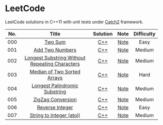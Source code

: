 # LeetCode

LeetCode solutions in C++11 with unit tests under [Catch2](https://github.com/catchorg/Catch2) framework.

| No.  |                            Title                             |                           Solution                           |                             Note                             | Difficulty |
| :--: | :----------------------------------------------------------: | :----------------------------------------------------------: | :----------------------------------------------------------: | :--------: |
| 000  |      [Two Sum](https://leetcode.com/problems/two-sum/)       |        [C++](./Problems/000.%20Two%20Sum/solution.h)         |        [Note](./Problems/000.%20Two%20Sum/README.md)         |    Easy    |
| 001  | [Add Two Numbers](https://leetcode.com/problems/add-two-numbers/) |   [C++](./Problems/001.%20Add%20Two%20Numbers/solution.h)    |   [Note](./Problems/001.%20Add%20Two%20Numbers/README.md)    |   Medium   |
| 002  | [Longest Substring Without Repeating Characters](https://leetcode.com/problems/longest-substring-without-repeating-characters/) | [C++](./Problems/002.%20Longest%20Substring%20Without%20Repeating%20Characters/solution.h) | [Note](./Problems/002.%20Longest%20Substring%20Without%20Repeating%20Characters/README.md) |   Medium   |
| 003  | [Median of Two Sorted Arrays](https://leetcode.com/problems/median-of-two-sorted-arrays/) | [C++](./Problems/003.%20Median%20of%20Two%20Sorted%20Arrays/solution.h) | [Note](./Problems/003.%20Median%20of%20Two%20Sorted%20Arrays/README.md) |    Hard    |
| 004  | [Longest Palindromic Substring](https://leetcode.com/problems/longest-palindromic-substring/) | [C++](./Problems/004.%20Longest%20Palindromic%20Substring/solution.h) | [Note](./Problems/004.%20Longest%20Palindromic%20Substring/README.md) |   Medium   |
| 005  | [ZigZag Conversion](https://leetcode.com/problems/zigzag-conversion/) |   [C++](./Problems/005.%20ZigZag%20Conversion/solution.h)    |   [Note](./Problems/005.%20ZigZag%20Conversion/README.md)    |   Medium   |
| 006  | [Reverse Integer](https://leetcode.com/problems/reverse-integer/) |    [C++](./Problems/006.%20Reverse%20Integer/solution.h)     |    [Note](./Problems/006.%20Reverse%20Integer/README.md)     |    Easy    |
| 007  | [String to Integer (atoi)](https://leetcode.com/problems/string-to-integer-atoi/) | [C++](./Problems/007.%20String%20to%20Integer%20(atoi)/solution.h) | [Note](./Problems/007.%20String%20to%20Integer%20(atoi)/README.md) |   Medium   |



